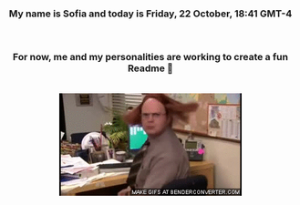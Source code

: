 


<div align="center">
<h3 >My name is Sofia and today is Friday, 22 October, 18:41 GMT-4</h3><br>
<h3 >For now, me and my personalities are working to create a fun Readme 👋
</h3><br>
<img src='img/dwight.gif' alt='working...'/>
</div>
